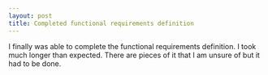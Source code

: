 ```yaml
---
layout: post
title: Completed functional requirements definition
---
```

I finally was able to complete the functional requirements definition. I took much longer than expected. There are pieces of it that I am unsure of but it had to be done.
